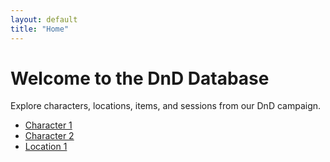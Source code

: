 ```yaml
---
layout: default
title: "Home"
---
```


# Welcome to the DnD Database

Explore characters, locations, items, and sessions from our DnD campaign.

- [Character 1](characters/character1.md)
- [Character 2](characters/character2.md)
- [Location 1](locations/location1.md)
